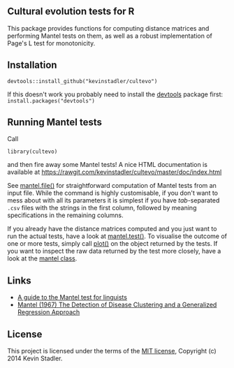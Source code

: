 ## Cultural evolution tests for R

This package provides functions for computing distance matrices and performing Mantel tests on them, as well as a robust implementation of Page's L test for monotonicity.

## Installation

    devtools::install_github("kevinstadler/cultevo")

If this doesn't work you probably need to install the [devtools](http://cran.r-project.org/web/packages/devtools/index.html) package first: `install.packages("devtools")`

## Running Mantel tests

Call

    library(cultevo)

and then fire away some Mantel tests! A nice HTML documentation is available at https://rawgit.com/kevinstadler/cultevo/master/doc/index.html

See [mantel.file()](https://rawgit.com/kevinstadler/cultevo/master/doc/mantel.file.html) for straightforward computation of Mantel tests from an input file. While the command is highly customisable, if you don't want to mess about with all its parameters it is simplest if you have *tab*-separated `.csv` files with the strings in the first column, followed by meaning specifications in the remaining columns.

If you already have the distance matrices computed and you just want to run the actual tests, have a look at [mantel.test()](https://rawgit.com/kevinstadler/cultevo/master/doc/mantel.test.html). To visualise the outcome of one or more tests, simply call [plot()](https://rawgit.com/kevinstadler/cultevo/master/doc/plot.mantel.html) on the object returned by the tests. If you want to inspect the raw data returned by the test more closely, have a look at the [mantel class](http://rawgit.com/kevinstadler/cultevo/master/doc/mantel.html).

## Links

* [A guide to the Mantel test for linguists](http://www.jonwcarr.net/blog/2014/9/19/a-guide-to-the-mantel-test-for-linguists)
* [Mantel (1967) The Detection of Disease Clustering and a Generalized Regression Approach](http://cancerres.aacrjournals.org/content/27/2_Part_1/209.short)

## License

This project is licensed under the terms of the [MIT license](http://opensource.org/licenses/MIT), Copyright (c) 2014 Kevin Stadler.
